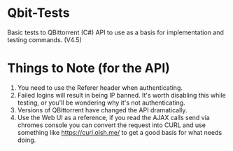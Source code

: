 # Qbit-Tests
Basic tests to QBittorrent (C#) API to use as a basis for implementation and testing commands. (V4.5)

# Things to Note (for the API)
1. You need to use the Referer header when authenticating.
2. Failed logins will result in being IP banned. It's worth disabling this while testing, or you'll be wondering why it's not authenticating.
3. Versions of QBittorrent have changed the API dramatically.
4. Use the Web UI as a reference, if you read the AJAX calls send via chromes console you can convert the request into CURL and use something like https://curl.olsh.me/ to get a good basis for what needs doing.
